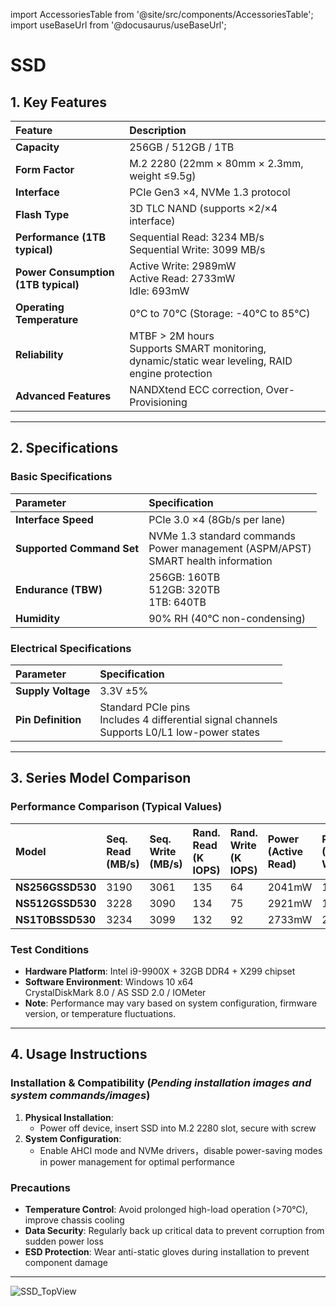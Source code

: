 import AccessoriesTable from '@site/src/components/AccessoriesTable';
import useBaseUrl from '@docusaurus/useBaseUrl';

# SSD
## 1. Key Features
| Feature                  | Description                                                     |
| :----------------------- | :-------------------------------------------------------------- |
| **Capacity**             | 256GB / 512GB / 1TB                                             |
| **Form Factor**          | M.2 2280 (22mm × 80mm × 2.3mm, weight ≤9.5g)                    |
| **Interface**            | PCIe Gen3 ×4, NVMe 1.3 protocol                                 |
| **Flash Type**           | 3D TLC NAND (supports ×2/×4 interface)                          |
| **Performance (1TB typical)** | Sequential Read: 3234 MB/s<br />Sequential Write: 3099 MB/s     |
| **Power Consumption (1TB typical)** | Active Write: 2989mW<br />Active Read: 2733mW<br />Idle: 693mW   |
| **Operating Temperature**| 0°C to 70°C (Storage: -40°C to 85°C)                            |
| **Reliability**          | MTBF > 2M hours<br />Supports SMART monitoring, dynamic/static wear leveling, RAID engine protection |
| **Advanced Features**    | NANDXtend ECC correction, Over-Provisioning                    |

---

## 2. Specifications
### Basic Specifications
| Parameter             | Specification                                                  |
| :-------------------- | :------------------------------------------------------------- |
| **Interface Speed**   | PCIe 3.0 ×4 (8Gb/s per lane)                                   |
| **Supported Command Set** | NVMe 1.3 standard commands<br />Power management (ASPM/APST)<br />SMART health information |
| **Endurance (TBW)**   | 256GB: 160TB<br />512GB: 320TB<br />1TB: 640TB                     |
| **Humidity**          | 90% RH (40°C non-condensing)                                   |

### Electrical Specifications
| Parameter          | Specification                                                  |
| :----------------- | :------------------------------------------------------------- |
| **Supply Voltage** | 3.3V ±5%                                                       |
| **Pin Definition** | Standard PCIe pins<br />Includes 4 differential signal channels<br />Supports L0/L1 low-power states |

---



## 3. Series Model Comparison

### Performance Comparison (Typical Values)
| Model             | Seq. Read (MB/s) | Seq. Write (MB/s) | Rand. Read (K IOPS) | Rand. Write (K IOPS) | Power (Active Read) | Power (Active Write) |
| :---------------- | :--------------- | :---------------- | :------------------ | :------------------- | :------------------ | :------------------- |
| **NS256GSSD530**  | 3190             | 3061              | 135                 | 64                   | 2041mW              | 1423mW               |
| **NS512GSSD530**  | 3228             | 3090              | 134                 | 75                   | 2921mW              | 1598mW               |
| **NS1T0BSSD530**  | 3234             | 3099              | 132                 | 92                   | 2733mW              | 2989mW               |

### Test Conditions
- **Hardware Platform**: Intel i9-9900X + 32GB DDR4 + X299 chipset  
- **Software Environment**: Windows 10 x64<br />CrystalDiskMark 8.0 / AS SSD 2.0 / IOMeter  
- **Note**: Performance may vary based on system configuration, firmware version, or temperature fluctuations.

---

## 4. Usage Instructions
### Installation & Compatibility (*Pending installation images and system commands/images*)
1. **Physical Installation**:  
   - Power off device, insert SSD into M.2 2280 slot, secure with screw  
2. **System Configuration**:  
   - Enable AHCI mode and NVMe drivers，disable power-saving modes in power management for optimal performance  

### Precautions
- **Temperature Control**: Avoid prolonged high-load operation (>70°C), improve chassis cooling  
- **Data Security**: Regularly back up critical data to prevent corruption from sudden power loss  
- **ESD Protection**: Wear anti-static gloves during installation to prevent component damage  

---

<div style={{ display: 'grid', gridTemplateColumns: '1fr', gap: '20px', justifyContent: 'center', alignItems: 'center' }}>
  <img src={useBaseUrl('/img/Hardware_Dev_Resources/SSD/SSD_TopView.jpg')} alt="SSD_TopView" style={{ height: '400px', objectFit: 'contain', margin: '0 auto' }} />
</div>
